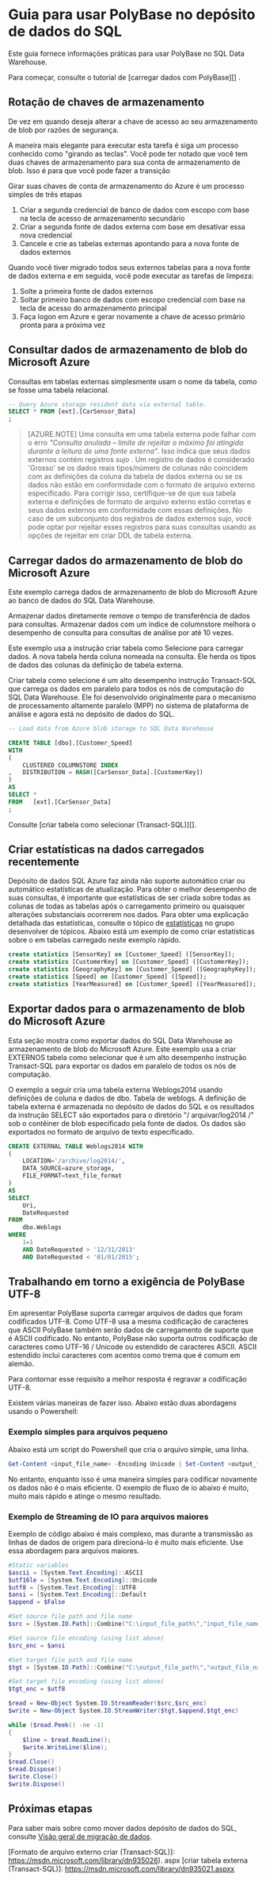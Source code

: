<properties
   pageTitle="Guia para usar PolyBase no SQL Data Warehouse | Microsoft Azure"
   description="Diretrizes e recomendações para usar PolyBase em cenários de depósito de dados do SQL."
   services="sql-data-warehouse"
   documentationCenter="NA"
   authors="ckarst"
   manager="barbkess"
   editor=""/>

<tags
   ms.service="sql-data-warehouse"
   ms.devlang="NA"
   ms.topic="article"
   ms.tgt_pltfrm="NA"
   ms.workload="data-services"
   ms.date="06/30/2016"
   ms.author="cakarst;barbkess;sonyama"/>


# <a name="guide-for-using-polybase-in-sql-data-warehouse"></a>Guia para usar PolyBase no depósito de dados do SQL

Este guia fornece informações práticas para usar PolyBase no SQL Data Warehouse.

Para começar, consulte o tutorial de [carregar dados com PolyBase][] .


## <a name="rotating-storage-keys"></a>Rotação de chaves de armazenamento

De vez em quando deseja alterar a chave de acesso ao seu armazenamento de blob por razões de segurança.

A maneira mais elegante para executar esta tarefa é siga um processo conhecido como "girando as teclas". Você pode ter notado que você tem duas chaves de armazenamento para sua conta de armazenamento de blob. Isso é para que você pode fazer a transição

Girar suas chaves de conta de armazenamento do Azure é um processo simples de três etapas

1. Criar a segunda credencial de banco de dados com escopo com base na tecla de acesso de armazenamento secundário
2. Criar a segunda fonte de dados externa com base em desativar essa nova credencial
3. Cancele e crie as tabelas externas apontando para a nova fonte de dados externos

Quando você tiver migrado todos seus externos tabelas para a nova fonte de dados externa e em seguida, você pode executar as tarefas de limpeza:

1. Solte a primeira fonte de dados externos
2. Soltar primeiro banco de dados com escopo credencial com base na tecla de acesso do armazenamento principal
3. Faça logon em Azure e gerar novamente a chave de acesso primário pronta para a próxima vez

## <a name="query-azure-blob-storage-data"></a>Consultar dados de armazenamento de blob do Microsoft Azure
Consultas em tabelas externas simplesmente usam o nome da tabela, como se fosse uma tabela relacional.

```sql
-- Query Azure storage resident data via external table.
SELECT * FROM [ext].[CarSensor_Data]
;
```

> [AZURE.NOTE] Uma consulta em uma tabela externa pode falhar com o erro *"Consulta anulada – limite de rejeitar o máximo foi atingida durante a leitura de uma fonte externa"*. Isso indica que seus dados externos contém registros *sujo* . Um registro de dados é considerado 'Grosso' se os dados reais tipos/número de colunas não coincidem com as definições da coluna da tabela de dados externa ou se os dados não estão em conformidade com o formato de arquivo externo especificado. Para corrigir isso, certifique-se de que sua tabela externa e definições de formato de arquivo externo estão corretas e seus dados externos em conformidade com essas definições. No caso de um subconjunto dos registros de dados externos sujo, você pode optar por rejeitar esses registros para suas consultas usando as opções de rejeitar em criar DDL de tabela externa.


## <a name="load-data-from-azure-blob-storage"></a>Carregar dados do armazenamento de blob do Microsoft Azure
Este exemplo carrega dados de armazenamento de blob do Microsoft Azure ao banco de dados do SQL Data Warehouse.

Armazenar dados diretamente remove o tempo de transferência de dados para consultas. Armazenar dados com um índice de columnstore melhora o desempenho de consulta para consultas de análise por até 10 vezes.

Este exemplo usa a instrução criar tabela como Selecione para carregar dados. A nova tabela herda coluna nomeada na consulta. Ele herda os tipos de dados das colunas da definição de tabela externa.

Criar tabela como selecione é um alto desempenho instrução Transact-SQL que carrega os dados em paralelo para todos os nós de computação do SQL Data Warehouse.  Ele foi desenvolvido originalmente para o mecanismo de processamento altamente paralelo (MPP) no sistema de plataforma de análise e agora está no depósito de dados do SQL.

```sql
-- Load data from Azure blob storage to SQL Data Warehouse

CREATE TABLE [dbo].[Customer_Speed]
WITH
(   
    CLUSTERED COLUMNSTORE INDEX
,   DISTRIBUTION = HASH([CarSensor_Data].[CustomerKey])
)
AS
SELECT *
FROM   [ext].[CarSensor_Data]
;
```

Consulte [criar tabela como selecionar (Transact-SQL)][].

## <a name="create-statistics-on-newly-loaded-data"></a>Criar estatísticas na dados carregados recentemente

Depósito de dados SQL Azure faz ainda não suporte automático criar ou automático estatísticas de atualização.  Para obter o melhor desempenho de suas consultas, é importante que estatísticas de ser criada sobre todas as colunas de todas as tabelas após o carregamento primeiro ou quaisquer alterações substanciais ocorrerem nos dados.  Para obter uma explicação detalhada das estatísticas, consulte o tópico de [estatísticas][] no grupo desenvolver de tópicos.  Abaixo está um exemplo de como criar estatísticas sobre o em tabelas carregado neste exemplo rápido.

```sql
create statistics [SensorKey] on [Customer_Speed] ([SensorKey]);
create statistics [CustomerKey] on [Customer_Speed] ([CustomerKey]);
create statistics [GeographyKey] on [Customer_Speed] ([GeographyKey]);
create statistics [Speed] on [Customer_Speed] ([Speed]);
create statistics [YearMeasured] on [Customer_Speed] ([YearMeasured]);
```

## <a name="export-data-to-azure-blob-storage"></a>Exportar dados para o armazenamento de blob do Microsoft Azure
Esta seção mostra como exportar dados do SQL Data Warehouse ao armazenamento de blob do Microsoft Azure. Este exemplo usa a criar EXTERNOS tabela como selecionar que é um alto desempenho instrução Transact-SQL para exportar os dados em paralelo de todos os nós de computação.

O exemplo a seguir cria uma tabela externa Weblogs2014 usando definições de coluna e dados de dbo. Tabela de weblogs. A definição de tabela externa é armazenada no depósito de dados do SQL e os resultados da instrução SELECT são exportados para o diretório "/ arquivar/log2014 /" sob o contêiner de blob especificado pela fonte de dados. Os dados são exportados no formato de arquivo de texto especificado.

```sql
CREATE EXTERNAL TABLE Weblogs2014 WITH
(
    LOCATION='/archive/log2014/',
    DATA_SOURCE=azure_storage,
    FILE_FORMAT=text_file_format
)
AS
SELECT
    Uri,
    DateRequested
FROM
    dbo.Weblogs
WHERE
    1=1
    AND DateRequested > '12/31/2013'
    AND DateRequested < '01/01/2015';
```


## <a name="working-around-the-polybase-utf-8-requirement"></a>Trabalhando em torno a exigência de PolyBase UTF-8
Em apresentar PolyBase suporta carregar arquivos de dados que foram codificados UTF-8. Como UTF-8 usa a mesma codificação de caracteres que ASCII PolyBase também serão dados de carregamento de suporte que é ASCII codificado. No entanto, PolyBase não suporta outros codificação de caracteres como UTF-16 / Unicode ou estendido de caracteres ASCII. ASCII estendido inclui caracteres com acentos como trema que é comum em alemão.

Para contornar esse requisito a melhor resposta é regravar a codificação UTF-8.

Existem várias maneiras de fazer isso. Abaixo estão duas abordagens usando o Powershell:

### <a name="simple-example-for-small-files"></a>Exemplo simples para arquivos pequeno

Abaixo está um script do Powershell que cria o arquivo simple, uma linha.

```PowerShell
Get-Content <input_file_name> -Encoding Unicode | Set-Content <output_file_name> -Encoding utf8
```

No entanto, enquanto isso é uma maneira simples para codificar novamente os dados não é o mais eficiente. O exemplo de fluxo de io abaixo é muito, muito mais rápido e atinge o mesmo resultado.

### <a name="io-streaming-example-for-larger-files"></a>Exemplo de Streaming de IO para arquivos maiores

Exemplo de código abaixo é mais complexo, mas durante a transmissão as linhas de dados de origem para direcioná-lo é muito mais eficiente. Use essa abordagem para arquivos maiores.

```PowerShell
#Static variables
$ascii = [System.Text.Encoding]::ASCII
$utf16le = [System.Text.Encoding]::Unicode
$utf8 = [System.Text.Encoding]::UTF8
$ansi = [System.Text.Encoding]::Default
$append = $False

#Set source file path and file name
$src = [System.IO.Path]::Combine("C:\input_file_path\","input_file_name.txt")

#Set source file encoding (using list above)
$src_enc = $ansi

#Set target file path and file name
$tgt = [System.IO.Path]::Combine("C:\output_file_path\","output_file_name.txt")

#Set target file encoding (using list above)
$tgt_enc = $utf8

$read = New-Object System.IO.StreamReader($src,$src_enc)
$write = New-Object System.IO.StreamWriter($tgt,$append,$tgt_enc)

while ($read.Peek() -ne -1)
{
    $line = $read.ReadLine();
    $write.WriteLine($line);
}
$read.Close()
$read.Dispose()
$write.Close()
$write.Dispose()
```

## <a name="next-steps"></a>Próximas etapas
Para saber mais sobre como mover dados depósito de dados do SQL, consulte [Visão geral de migração de dados][].

<!--Image references-->

<!--Article references-->
[Load data with bcp]: ./sql-data-warehouse-load-with-bcp.md
[Carregar os dados com PolyBase]: ./sql-data-warehouse-get-started-load-with-polybase.md
[Estatísticas]: ./sql-data-warehouse-tables-statistics.md
[Visão geral de migração de dados]: ./sql-data-warehouse-overview-migrate.md

<!--MSDN references-->
[supported source/sink]: https://msdn.microsoft.com/library/dn894007.aspx
[copy activity]: https://msdn.microsoft.com/library/dn835035.aspx
[SQL Server destination adapter]: https://msdn.microsoft.com/library/ms141095.aspx
[SSIS]: https://msdn.microsoft.com/library/ms141026.aspx

[CREATE EXTERNAL DATA SOURCE (Transact-SQL)]: https://msdn.microsoft.com/library/dn935022.aspx
[Formato de arquivo externo criar (Transact-SQL)]: https://msdn.microsoft.com/library/dn935026). aspx [criar tabela externa (Transact-SQL)]: https://msdn.microsoft.com/library/dn935021.aspxx

[DROP EXTERNAL DATA SOURCE (Transact-SQL)]: https://msdn.microsoft.com/library/mt146367.aspx
[DROP EXTERNAL FILE FORMAT (Transact-SQL)]: https://msdn.microsoft.com/library/mt146379.aspx
[DROP EXTERNAL TABLE (Transact-SQL)]: https://msdn.microsoft.com/library/mt130698.aspx

[Criar tabela como SELECT (Transact-SQL)]: https://msdn.microsoft.com/library/mt204041.aspx
[INSERT...SELECT (Transact-SQL)]: https://msdn.microsoft.com/library/ms174335.aspx
[CREATE MASTER KEY (Transact-SQL)]: https://msdn.microsoft.com/library/ms174382.aspx
[CREATE CREDENTIAL (Transact-SQL)]: https://msdn.microsoft.com/library/ms189522.aspx
[CREATE DATABASE SCOPED CREDENTIAL (Transact-SQL)]: https://msdn.microsoft.com/library/mt270260.aspx
[DROP CREDENTIAL (Transact-SQL)]: https://msdn.microsoft.com/library/ms189450.aspx

<!-- External Links -->
